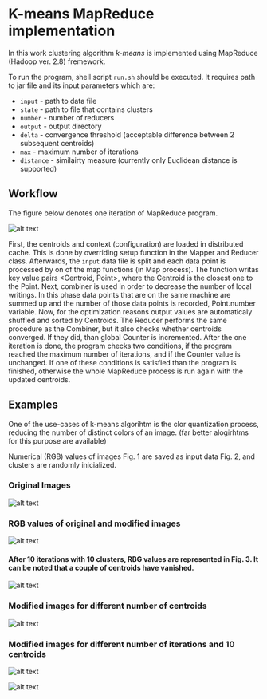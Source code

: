 # K-means MapReduce implementation
In this work clustering algorithm *k-means* is implemented using MapReduce (Hadoop ver. 2.8) fremework. 

To run the program, shell script ```run.sh``` should be executed. It requires path to jar file and its input parameters which are:

* ```input``` - path to data file
* ```state``` - path to file that contains clusters 
* ```number``` - number of reducers 
* ```output``` - output directory 
* ```delta``` - convergence threshold (acceptable difference between 2 subsequent centroids)
* ```max``` - maximum number of iterations 
* ```distance``` - similairty measure (currently only Euclidean distance is supported)

## Workflow
The figure below denotes one iteration of MapReduce program.

![alt text][flow]

First, the centroids and context (configuration) are loaded in distributed cache. This is done by overriding setup function in the Mapper and Reducer class. 
Afterwards, the ```input``` data file is split and each data point is processed by on of the map functions (in Map process). The function writas key value pairs <Centroid, Point>, where the Centroid is the closest one to the Point. 
Next, combiner is used in order to decrease the number of local writings. In this phase data points that are on the same machine are summed up and the number of those data points is recorded, Point.number variable. 
Now, for the optimization reasons output values are automaticaly shuffled and sorted by Centroids. The Reducer performs the same procedure as the Combiner, but it also checks whether centroids converged. If they did, than global Counter is incremented. 
After the one iteration is done, the program checks two conditions, if the program reached the maximum number of iterations, and if the Counter value is unchanged. If one of these conditions is satisfied than the program is finished, otherwise the whole MapReduce process is run again with the updated centroids. 

## Examples
One of the use-cases of k-means algorihtm is the clor quantization process, reducing the number of distinct colors of an image.
(far better alogirhtms for this purpose are available)

Numerical (RGB) values of images Fig. 1 are saved as input data Fig. 2, and clusters are randomly inicialized. 


### Original Images

![alt text][fig1]


### RGB values of original and modified images  

![alt text][fig2]

#### After 10 iterations with 10 clusters, RBG values are represented in Fig. 3. It can be noted that a couple of centroids have vanished. 

![alt text][fig3]

### Modified images for different number of centroids 

![alt text][fig4]

### Modified images for different number of iterations and 10 centroids 

![alt text][fig5]

![alt text][fig6]


[flow]: https://github.com/Maki94/kmeans_mapreduce/blob/master/figures/alg.png "One MapReduce iteration"

[fig1]: https://github.com/Maki94/kmeans_mapreduce/blob/master/figures/fig1.PNG "Original images"
[fig2]: https://github.com/Maki94/kmeans_mapreduce/blob/master/figures/fig2.PNG "RGB model"
[fig3]: https://github.com/Maki94/kmeans_mapreduce/blob/master/figures/fig3.PNG "10th iteration, 10 clusters"
[fig4]: https://github.com/Maki94/kmeans_mapreduce/blob/master/figures/fig4.PNG "Different number of clusters, 10th iteration"
[fig5]: https://github.com/Maki94/kmeans_mapreduce/blob/master/figures/fig5.PNG "Different number of iterations, 10 clusters"
[fig6]: https://github.com/Maki94/kmeans_mapreduce/blob/master/figures/fig6.PNG "Different number of iterations, 10 clusters"
